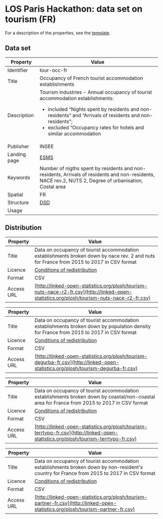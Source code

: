 # LOS Paris Hackathon: data set on tourism (FR) #

For a description of the properties, see the [template](dataset-description-template.md).

## Data set

| Property     | Value
|--------------|----
| Identifier   | tour-occ-fr
| Title        | Occupancy of French tourist accommodation establishments
| Description  | Tourism industries  -  Annual occupancy of tourist accommodation establishments:<ul><li>included “Nights spent by residents and non-residents” and “Arrivals of residents and non-residents”;</li><li>excluded “Occupancy rates for hotels and similar accommodation</li></ul>
| Publisher    | INSEE
| Landing page | [ESMS](http://ec.europa.eu/eurostat/cache/metadata/en/tour_occ_esms.htm)
| Keywords     | Number of nigths spent by residents and non-residents, Arrivals of residents and non-residents, NACE rev.2, NUTS 2, Degree of urbanisation, Costal area
| Spatial      | FR
| Structure    | [DSD](https://github.com/LOS-ESSnet/Paris-Hackathon/blob/master/data/tourism-fr-dsd.ods?raw=true)
| Usage        |


## Distribution

| Property     | Value
|--------------|----
| Title        | Data on occupancy of tourist accommodation establishments broken down by nace rev. 2 and nuts for France from 2015 to 2017 in CSV format
| Licence      | [Conditions of redistribution](https://www.insee.fr/en/information/2409139)
| Format       | CSV
| Access URL   | [http://linked-open-statistics.org/plosh/tourism-nuts-nace-r2-fr.csv](http://linked-open-statistics.org/plosh/tourism-nuts-nace-r2-fr.csv)

| Property     | Value
|--------------|----
| Title        | Data on occupancy of tourist accommodation establishments broken down by population density for France from 2015 to 2017 in CSV format
| Licence      | [Conditions of redistribution](https://www.insee.fr/en/information/2409139)
| Format       | CSV
| Access URL   | [http://linked-open-statistics.org/plosh/tourism-degurba-fr.csv](http://linked-open-statistics.org/plosh/tourism-degurba-fr.csv)

| Property     | Value
|--------------|----
| Title        | Data on occupancy of tourist accommodation establishments broken down by coastal/non-coastal area for France from 2015 to 2017 in CSV format
| Licence      | [Conditions of redistribution](https://www.insee.fr/en/information/2409139)
| Format       | CSV
| Access URL   | [http://linked-open-statistics.org/plosh/tourism-terrtypo-fr.csv](http://linked-open-statistics.org/plosh/tourism-terrtypo-fr.csv)

| Property     | Value
|--------------|----
| Title        | Data on occupancy of tourist accommodation establishments broken down by non-resident's country for France from 2015 to 2017 in CSV format
| Licence      | [Conditions of redistribution](https://www.insee.fr/en/information/2409139)
| Format       | CSV
| Access URL   | [http://linked-open-statistics.org/plosh/tourism-partner-fr.csv](http://linked-open-statistics.org/plosh/tourism-partner-fr.csv)

